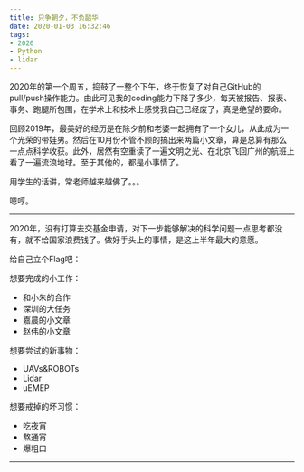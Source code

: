 ```yaml
---
title: 只争朝夕，不负韶华
date: 2020-01-03 16:32:46
tags: 
- 2020
- Python
- lidar
---
```

2020年的第一个周五，捣鼓了一整个下午，终于恢复了对自己GitHub的pull/push操作能力。由此可见我的coding能力下降了多少，每天被报告、报表、事务、跑腿所包围，在学术上和技术上感觉我自己已经废了，真是绝望的要命。

回顾2019年，最美好的经历是在除夕前和老婆一起拥有了一个女儿，从此成为一个光荣的带娃男。然后在10月份不管不顾的搞出来两篇小文章，算是总算有那么一点点科学收获。此外，居然有空重读了一遍文明之光、在北京飞回广州的航班上看了一遍流浪地球。至于其他的，都是小事情了。

用学生的话讲，常老师越来越佛了。。。

嗯哼。

---

2020年，没有打算去交基金申请，对下一步能够解决的科学问题一点思考都没有，就不给国家浪费钱了。做好手头上的事情，是这上半年最大的意愿。

给自己立个Flag吧：

想要完成的小工作：
- 和小朱的合作
- 深圳的大任务
- 嘉晨的小文章
- 赵伟的小文章

想要尝试的新事物：
- UAVs&ROBOTs
- Lidar
- uEMEP

想要戒掉的坏习惯：
- 吃夜宵
- 熬通宵
- 爆粗口
---
